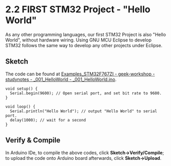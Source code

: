 # 2.2 FIRST STM32 Project - "Hello World"

As any other programming languages, our first STM32 Project is also "Hello World", without hardware wiring. Using GNU MCU Eclipse to develop STM32 follows the same way to develop any other projects under Eclipse.

## Sketch

The code can be found at [Examples_STM32F767ZI - geek-workshop - studynotes - _001_HelloWorld - _001_HelloWorld.ino](https://github.com/LongerVisionRobot/Examples_Arduino/blob/master/geek-workshop/studynotes/_001_HelloWorld/_001_HelloWorld.ino).
```
void setup() {
  Serial.begin(9600); // Open serial port, and set bit rate to 9600.  
}

void loop() {
  Serial.println("Hello World"); // output "Hello World" to serial port.
  delay(1000); // wait for a second
}
```

## Verify & Compile

In Arduino IDe, to compile the above codes, click **Sketch->Verify/Compile**; to upload the code onto Arduino board afterwards, click **Sketch->Upload**.
